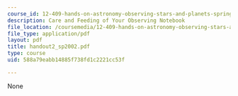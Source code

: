 ```yaml
---
course_id: 12-409-hands-on-astronomy-observing-stars-and-planets-spring-2002
description: Care and Feeding of Your Observing Notebook
file_location: /coursemedia/12-409-hands-on-astronomy-observing-stars-and-planets-spring-2002/588a79eabb14885f738fd1c2221cc53f_handout2_sp2002.pdf
file_type: application/pdf
layout: pdf
title: handout2_sp2002.pdf
type: course
uid: 588a79eabb14885f738fd1c2221cc53f

---
```

None